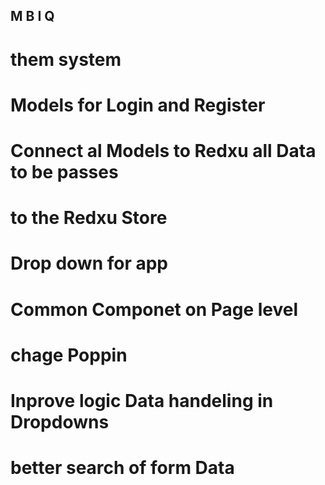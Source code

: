 ## M B I Q
# them system 
# Models for Login and Register
#  Connect al Models to Redxu all Data to be passes 
#  to the Redxu Store

# Drop down for app 
# Common Componet on Page level
# chage Poppin 
# Inprove logic Data handeling in Dropdowns
# better search of form Data